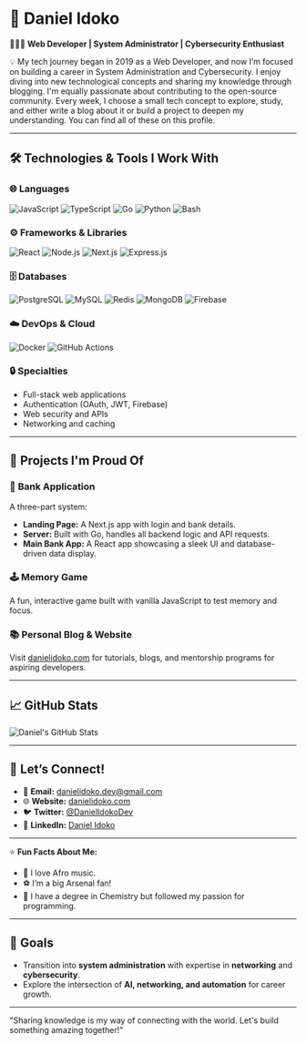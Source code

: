 # 🧪 Daniel Idoko

👨🏿‍💻 **Web Developer | System Administrator | Cybersecurity Enthusiast**   

💡 My tech journey began in 2019 as a Web Developer, and now I’m focused on building a career in System Administration and Cybersecurity. I enjoy diving into new technological concepts and sharing my knowledge through blogging. I'm equally passionate about contributing to the open-source community. Every week, I choose a small tech concept to explore, study, and either write a blog about it or build a project to deepen my understanding. You can find all of these on this profile.

---

## 🛠️ **Technologies & Tools I Work With**

### 🌐 **Languages**
![JavaScript](https://img.shields.io/badge/-JavaScript-F7DF1E?logo=javascript&logoColor=black&style=flat-square)
![TypeScript](https://img.shields.io/badge/-TypeScript-3178C6?logo=typescript&logoColor=white&style=flat-square)
![Go](https://img.shields.io/badge/-Go-00ADD8?logo=go&logoColor=white&style=flat-square)
![Python](https://img.shields.io/badge/-Python-3776AB?logo=python&logoColor=white&style=flat-square)
![Bash](https://img.shields.io/badge/-Bash-4EAA25?logo=gnu-bash&logoColor=white&style=flat-square)

### ⚙️ **Frameworks & Libraries**
![React](https://img.shields.io/badge/-React-61DAFB?logo=react&logoColor=black&style=flat-square)
![Node.js](https://img.shields.io/badge/-Node.js-339933?logo=node.js&logoColor=white&style=flat-square)
![Next.js](https://img.shields.io/badge/-Next.js-000000?logo=next.js&logoColor=white&style=flat-square)
![Express.js](https://img.shields.io/badge/-Express.js-000000?logo=express&logoColor=white&style=flat-square)

### 🗄️ **Databases**
![PostgreSQL](https://img.shields.io/badge/-PostgreSQL-4169E1?logo=postgresql&logoColor=white&style=flat-square)
![MySQL](https://img.shields.io/badge/-MySQL-4479A1?logo=mysql&logoColor=white&style=flat-square)
![Redis](https://img.shields.io/badge/-Redis-DC382D?logo=redis&logoColor=white&style=flat-square)
![MongoDB](https://img.shields.io/badge/-MongoDB-47A248?logo=mongodb&logoColor=white&style=flat-square)
![Firebase](https://img.shields.io/badge/-Firebase-FFCA28?logo=firebase&logoColor=black&style=flat-square)

### ☁️ **DevOps & Cloud**
![Docker](https://img.shields.io/badge/-Docker-2496ED?logo=docker&logoColor=white&style=flat-square)
![GitHub Actions](https://img.shields.io/badge/-GitHub%20Actions-2088FF?logo=github-actions&logoColor=white&style=flat-square)

### 🔒 **Specialties**
- Full-stack web applications  
- Authentication (OAuth, JWT, Firebase)  
- Web security and APIs  
- Networking and caching  
---

## 🚀 **Projects I'm Proud Of**
### 🏦 **Bank Application**
A three-part system:
- **Landing Page:** A Next.js app with login and bank details.
- **Server:** Built with Go, handles all backend logic and API requests.
- **Main Bank App:** A React app showcasing a sleek UI and database-driven data display.

### 🕹️ **Memory Game**  
A fun, interactive game built with vanilla JavaScript to test memory and focus.  

### 📚 **Personal Blog & Website**  
Visit [danielidoko.com](https://danielidoko.com) for tutorials, blogs, and mentorship programs for aspiring developers.  

---

## 📈 **GitHub Stats**
![Daniel's GitHub Stats](https://github-readme-stats.vercel.app/api?username=danielidoko&show_icons=true&theme=radical)

---

## 💬 **Let’s Connect!**
- 💌 **Email:** danielidoko.dev@gmail.com  
- 🌐 **Website:** [danielidoko.com](https://danielidoko.com)  
- 🐦 **Twitter:** [@DanielIdokoDev](https://twitter.com/DanielIdokoDev)  
- 💼 **LinkedIn:** [Daniel Idoko](https://linkedin.com/in/danielidoko)  

---

⭐️ **Fun Facts About Me:**  
- 🎵 I love Afro music.  
- ⚽ I’m a big Arsenal fan!  
- 📖 I have a degree in Chemistry but followed my passion for programming.

---

## 🎯 **Goals**
- Transition into **system administration** with expertise in **networking** and **cybersecurity**.  
- Explore the intersection of **AI, networking, and automation** for career growth.  

---
"Sharing knowledge is my way of connecting with the world. Let's build something amazing together!"  
